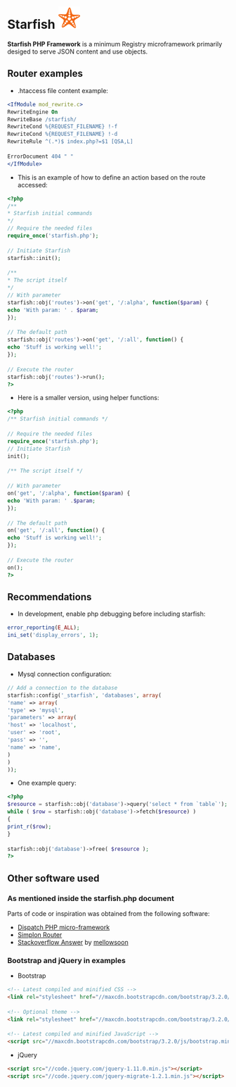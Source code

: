 

# Starfish ![Starfish PHP Framework](/storage/starfish-small.png "Starfish PHP Framework")

**Starfish PHP Framework** is a minimum Registry microframework primarily desiged to serve JSON content and use objects.

## Router examples

* .htaccess file content example:

```apache
<IfModule mod_rewrite.c>
RewriteEngine On
RewriteBase /starfish/
RewriteCond %{REQUEST_FILENAME} !-f
RewriteCond %{REQUEST_FILENAME} !-d
RewriteRule ^(.*)$ index.php?=$1 [QSA,L]

ErrorDocument 404 " "
</IfModule>
```

* This is an example of how to define an action based on the route accessed:

```php
<?php
/**
* Starfish initial commands
*/
// Require the needed files
require_once('starfish.php');

// Initiate Starfish
starfish::init();

/**
* The script itself
*/
// With parameter
starfish::obj('routes')->on('get', '/:alpha', function($param) {
echo 'With param: ' . $param;
});

// The default path
starfish::obj('routes')->on('get', '/:all', function() {
echo 'Stuff is working well!';
});

// Execute the router
starfish::obj('routes')->run();
?>
```

* Here is a smaller version, using helper functions:

```php
<?php
/** Starfish initial commands */

// Require the needed files
require_once('starfish.php');
// Initiate Starfish
init();

/** The script itself */

// With parameter
on('get', '/:alpha', function($param) {
echo 'With param: ' .$param;
});

// The default path
on('get', '/:all', function() {
echo 'Stuff is working well!';
});

// Execute the router
on();
?>
```

## Recommendations

* In development, enable php debugging before including starfish:

```php
error_reporting(E_ALL);
ini_set('display_errors', 1);
```


## Databases

* Mysql connection configuration:

```php
// Add a connection to the database
starfish::config('_starfish', 'databases', array(
'name' => array(
'type' => 'mysql', 
'parameters' => array(
'host' => 'localhost',
'user' => 'root',
'pass' => '',
'name' => 'name',
)
)
));
```

* One example query:
```php
<?php
$resource = starfish::obj('database')->query('select * from `table`');
while ( $row = starfish::obj('database')->fetch($resource) )
{
print_r($row);
}

starfish::obj('database')->free( $resource );
?>
```


## Other software used

### As mentioned inside the starfish.php document

Parts of code or inspiration was obtained from the following software:

* [Dispatch PHP micro-framework](https://github.com/noodlehaus/dispatch)
* [Simplon Router](https://github.com/fightbulc/simplon_router)
* [Stackoverflow Answer](http://stackoverflow.com/questions/4000483/how-download-big-file-using-php-low-memory-usage) by [mellowsoon](http://stackoverflow.com/users/401019/mellowsoon)

### Bootstrap and jQuery in examples

* Bootstrap

```html
<!-- Latest compiled and minified CSS -->
<link rel="stylesheet" href="//maxcdn.bootstrapcdn.com/bootstrap/3.2.0/css/bootstrap.min.css">

<!-- Optional theme -->
<link rel="stylesheet" href="//maxcdn.bootstrapcdn.com/bootstrap/3.2.0/css/bootstrap-theme.min.css">

<!-- Latest compiled and minified JavaScript -->
<script src="//maxcdn.bootstrapcdn.com/bootstrap/3.2.0/js/bootstrap.min.js"></script>
```

* jQuery

```html
<script src="//code.jquery.com/jquery-1.11.0.min.js"></script>
<script src="//code.jquery.com/jquery-migrate-1.2.1.min.js"></script>
```